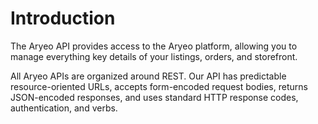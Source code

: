 # Introduction

The Aryeo API provides access to the Aryeo platform, allowing you to manage everything key details of your listings, orders, and storefront.

All Aryeo APIs are organized around REST. Our API has predictable resource-oriented URLs, accepts form-encoded request bodies, returns JSON-encoded responses, and uses standard HTTP response codes, authentication, and verbs.